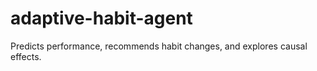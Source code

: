 # adaptive-habit-agent
Predicts performance, recommends habit changes, and explores causal effects.
